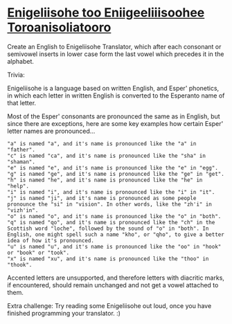 # [Enigeliisohe too Eniigeeliiisoohee Toroanisoliatooro](https://www.codewars.com/kata/enigeliisohe-too-eniigeeliiisoohee-toroanisoliatooro "https://www.codewars.com/kata/55a5d97d81a010881800004a")

Create an English to Enigeliisohe Translator, which after each consonant or semivowel inserts in lower case form the last vowel which precedes it in the alphabet.

Trivia: 

Enigeliisohe is a language based on written English, and Esper' phonetics, in which each letter in written English is converted to the Esperanto name of that letter. 

Most of the Esper' consonants are pronounced the same as in English, but since there are exceptions, here are some key examples how certain Esper' letter names are pronounced...

```
"a" is named "a", and it's name is pronounced like the "a" in "father".
"c" is named "ca", and it's name is pronounced like the "sha" in "shaman".
"e" is named "e", and it's name is pronounced like the "e" in "egg".
"g" is named "ge", and it's name is pronounced like the "ge" in "get".
"h" is named "he", and it's name is pronounced like the "he" in "help".
"i" is named "i", and it's name is pronounced like the "i" in "it".
"j" is named "ji", and it's name is pronounced as some people pronounce the "si" in "vision". In other words, like the "zh'i" in "vizh'in".
"o" is named "o", and it's name is pronounced like the "o" in "both".
"q" is named "qo", and it's name is pronounced like the "ch" in the Scottish word "loche", followed by the sound of "o" in "both". In English, one might spell such a name "kho", or "qho", to give a better idea of how it's pronounced.
"u" is named "u", and it's name is pronounced like the "oo" in "hook" or "book" or "took".
"x" is named "xu", and it's name is pronounced like the "thoo" in "thook".
```
Accented letters are unsupported, and therefore letters with diacritic marks, if encountered, should remain unchanged and not get a vowel attached to them.

Extra challenge: Try reading some Enigeliisohe out loud, once you have finished programming your translator. :)
